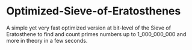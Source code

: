 # Optimized-Sieve-of-Eratosthenes
A simple yet very fast optimized version at bit-level of the Sieve of Eratosthene to find and count primes numbers up to 1_000_000_000 and more in theory in a few seconds.
